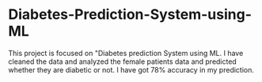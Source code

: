 # Diabetes-Prediction-System-using-ML
This project is focused on "Diabetes prediction System using ML. I have cleaned the data and analyzed the female patients data and predicted whether they are diabetic or not. I have got 78% accuracy in my prediction.
